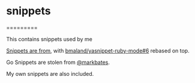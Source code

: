 # snippets
=========

This contains snippets used by me

[Snippets are from](https://github.com/bmaland/yasnippet-ruby-mode), with [bmaland/yasnippet-ruby-mode#6](https://github.com/bmaland/yasnippet-ruby-mode/pull/6) rebased on top.

Go Snippets are stolen from [@markbates](https://github.com/markbates/myvim/blob/master/UltiSnips/go.snippets).

My own snippets are also included.

